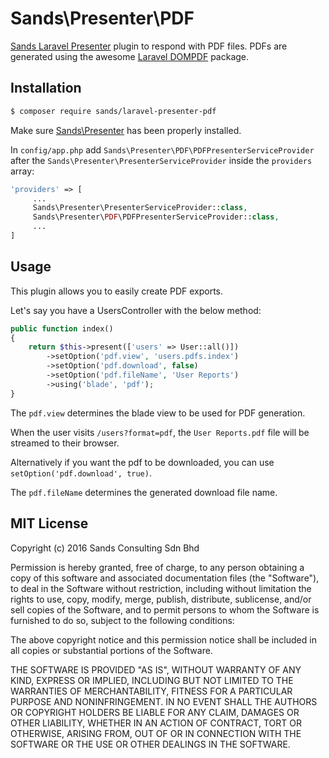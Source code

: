 # Sands\Presenter\PDF

[Sands Laravel Presenter](https://github.com/sands-consulting/laravel-presenter) plugin to respond with PDF files. PDFs are generated using the awesome [Laravel DOMPDF](https://github.com/barryvdh/laravel-dompdf) package.

## Installation

```bash
$ composer require sands/laravel-presenter-pdf
```
Make sure [Sands\Presenter](https://github.com/sands-consulting/laravel-presenter) has been properly installed.

In `config/app.php` add `Sands\Presenter\PDF\PDFPresenterServiceProvider` after the `Sands\Presenter\PresenterServiceProvider` inside the `providers` array:

```php
'providers' => [
     ...
     Sands\Presenter\PresenterServiceProvider::class,
     Sands\Presenter\PDF\PDFPresenterServiceProvider::class,
     ...
]
```

## Usage

This plugin allows you to easily create PDF exports.

Let's say you have a UsersController with the below method:

```php
public function index()
{
    return $this->present(['users' => User::all()])
        ->setOption('pdf.view', 'users.pdfs.index')
        ->setOption('pdf.download', false)
        ->setOption('pdf.fileName', 'User Reports')
        ->using('blade', 'pdf');
}
```

The `pdf.view` determines the blade view to be used for PDF generation.

When the user visits `/users?format=pdf`, the `User Reports.pdf` file will be streamed to their browser.

Alternatively if you want the pdf to be downloaded, you can use `setOption('pdf.download', true)`.

The `pdf.fileName` determines the generated download file name.


## MIT License

Copyright (c) 2016 Sands Consulting Sdn Bhd


Permission is hereby granted, free of charge, to any person obtaining a copy of this software and associated documentation files (the "Software"), to deal in the Software without restriction, including without limitation the rights to use, copy, modify, merge, publish, distribute, sublicense, and/or sell copies of the Software, and to permit persons to whom the Software is furnished to do so, subject to the following conditions:

The above copyright notice and this permission notice shall be included in all copies or substantial portions of the Software.

THE SOFTWARE IS PROVIDED "AS IS", WITHOUT WARRANTY OF ANY KIND, EXPRESS OR IMPLIED, INCLUDING BUT NOT LIMITED TO THE WARRANTIES OF MERCHANTABILITY, FITNESS FOR A PARTICULAR PURPOSE AND NONINFRINGEMENT. IN NO EVENT SHALL THE AUTHORS OR COPYRIGHT HOLDERS BE LIABLE FOR ANY CLAIM, DAMAGES OR OTHER LIABILITY, WHETHER IN AN ACTION OF CONTRACT, TORT OR OTHERWISE, ARISING FROM, OUT OF OR IN CONNECTION WITH THE SOFTWARE OR THE USE OR OTHER DEALINGS IN THE SOFTWARE.